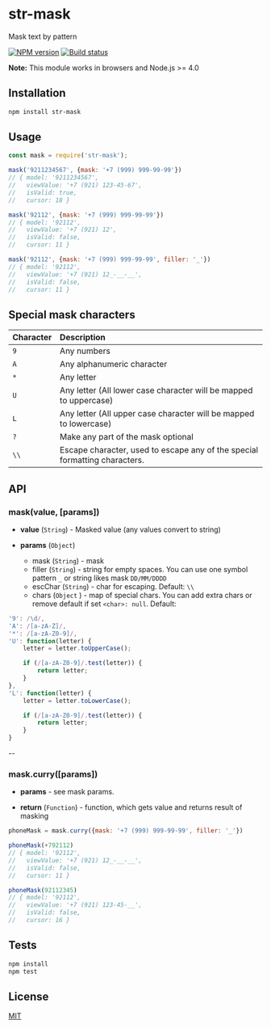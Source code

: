 # str-mask
Mask text by pattern

[![NPM version](https://img.shields.io/npm/v/str-mask.svg)](https://npmjs.org/package/str-mask)
[![Build status](https://img.shields.io/travis/tamtakoe/str-mask.svg)](https://travis-ci.org/tamtakoe/str-mask)

**Note:** This module works in browsers and Node.js >= 4.0

## Installation

```sh
npm install str-mask
```

## Usage

```js
const mask = require('str-mask');

mask('9211234567', {mask: '+7 (999) 999-99-99'})
// { model: '9211234567',
//   viewValue: '+7 (921) 123-45-67',
//   isValid: true,
//   cursor: 18 }

mask('92112', {mask: '+7 (999) 999-99-99'})
// { model: '92112',
//   viewValue: '+7 (921) 12',
//   isValid: false,
//   cursor: 11 }

mask('92112', {mask: '+7 (999) 999-99-99', filler: '_'})
// { model: '92112',
//   viewValue: '+7 (921) 12_-__-__',
//   isValid: false,
//   cursor: 11 }
```


## Special mask characters

Character | Description
--- |:---
`9` | Any numbers
`A` | Any alphanumeric character
`*` | Any letter
`U` | Any letter (All lower case character will be mapped to uppercase)
`L` | Any letter (All upper case character will be mapped to lowercase)
`?` | Make any part of the mask optional
`\\` | Escape character, used to escape any of the special formatting characters.


## API

### mask(value, [params])

- **value** (`String`) - Masked value (any values convert to string)

- **params** (`Object`)
  * mask (`String`) - mask
  * filler (`String`) - string for empty spaces. You can use one symbol pattern `_` or string likes mask `DD/MM/DDDD`
  * escChar (`String`) - char for escaping. Default: `\\`
  * chars (`Object` ) - map of special chars. You can add extra chars or remove default if set `<char>: null`. Default:
```js
'9': /\d/,
'A': /[a-zA-Z]/,
'*': /[a-zA-Z0-9]/,
'U': function(letter) {
    letter = letter.toUpperCase();

    if (/[a-zA-Z0-9]/.test(letter)) {
        return letter;
    }
},
'L': function(letter) {
    letter = letter.toLowerCase();

    if (/[a-zA-Z0-9]/.test(letter)) {
        return letter;
    }
}
```

--

### mask.curry([params])

- **params** - see mask params.

- **return** (`Function`) - function, which gets value and returns result of masking

```js
phoneMask = mask.curry({mask: '+7 (999) 999-99-99', filler: '_'})

phoneMask(+792112)
// { model: '92112',
//   viewValue: '+7 (921) 12_-__-__',
//   isValid: false,
//   cursor: 11 }

phoneMask(92112345)
// { model: '92112',
//   viewValue: '+7 (921) 123-45-__',
//   isValid: false,
//   cursor: 16 }
```


## Tests

```sh
npm install
npm test
```

## License

[MIT](LICENSE)

